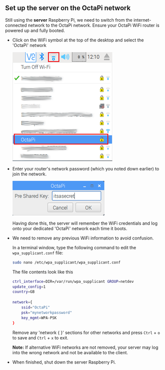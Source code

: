 ## Set up the server on the OctaPi network

Still using the **server** Raspberry Pi, we need to switch from the internet-connected network to the OctaPi network. Ensure your OctaPi WiFi router is powered up and fully booted.

- Click on the WiFi symbol at the top of the desktop and select the 'OctaPi' network

    ![Click on the Wifi symbol](images/click-wifi.png)

- Enter your router's network password (which you noted down earlier) to join the network.

    ![Enter the password](images/type-password.png)

    Having done this, the server will remember the WiFi credentials and log onto your dedicated 'OctaPi' network each time it boots.

- We need to remove any previous WiFi information to avoid confusion.

    In a terminal window, type the following command to edit the `wpa_supplicant.conf` file:

    ```bash
    sudo nano /etc/wpa_supplicant/wpa_supplicant.conf
    ```

    The file contents look like this

    ```bash
    ctrl_interface=DIR=/var/run/wpa_supplicant GROUP=netdev
    update_config=1
    country=GB

    network={
	    ssid="OctaPi"
	    psk="mynetworkpassword"
	    key_mgmt=WPA-PSK
    }
    ```

    Remove any 'network { }' sections for other networks and press `Ctrl` + `o` to save and `Ctrl` + `x` to exit.

    **Note:** If alternative WiFi networks are not removed, your server may log into the wrong network and not be available to the client.

- When finished, shut down the server Raspberry Pi.
